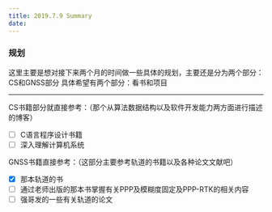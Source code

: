 ```yaml
---
title: 2019.7.9 Summary
date: 
---
```



### 规划

这里主要是想对接下来两个月的时间做一些具体的规划，主要还是分为两个部分：CS和GNSS部分 具体希望有两个部分：看书和项目 
<!--more-->
***
CS书籍部分就直接参考：（那个从算法数据结构以及软件开发能力两方面进行描述的博客）

  * [ ] C语言程序设计书籍
  * [ ] 深入理解计算机系统  

GNSS书籍直接参考：（这部分主要参考轨道的书籍以及各种论文文献吧）
  * [x] 那本轨道的书
  * [ ] 通过老师出版的那本书掌握有关PPP及模糊度固定及PPP-RTK的相关内容
  * [ ] 强哥发的一些有关轨道的论文